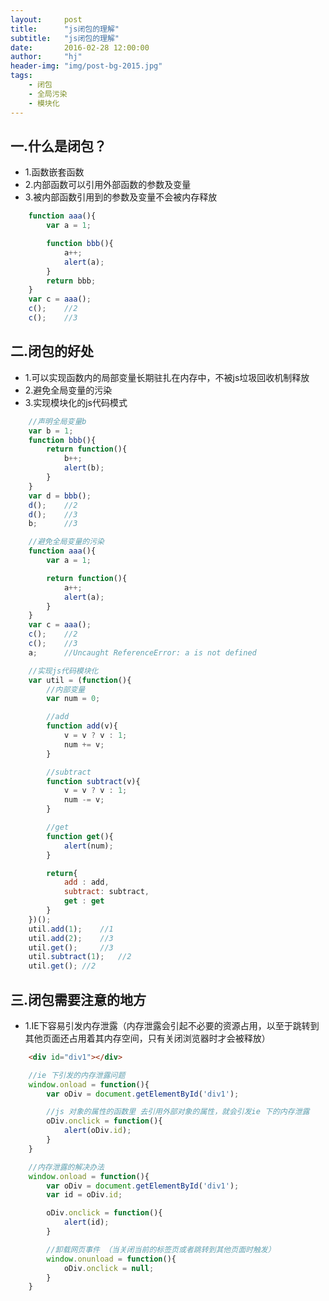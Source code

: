 ```yaml
---
layout:     post
title:      "js闭包的理解"
subtitle:   "js闭包的理解"
date:       2016-02-28 12:00:00
author:     "hj"
header-img: "img/post-bg-2015.jpg"
tags:
    - 闭包
    - 全局污染
    - 模块化
---
```



## 一.什么是闭包？
* 1.函数嵌套函数
* 2.内部函数可以引用外部函数的参数及变量
* 3.被内部函数引用到的参数及变量不会被内存释放

```javascript
    function aaa(){
        var a = 1;

        function bbb(){
            a++;
            alert(a);
        }
        return bbb;
    }
    var c = aaa();
    c();    //2
    c();    //3
```

## 二.闭包的好处
* 1.可以实现函数内的局部变量长期驻扎在内存中，不被js垃圾回收机制释放
* 2.避免全局变量的污染
* 3.实现模块化的js代码模式

```javascript
    //声明全局变量b
    var b = 1;
    function bbb(){
        return function(){
            b++;
            alert(b);
        }
    }
    var d = bbb();
    d();    //2
    d();    //3
    b;      //3

    //避免全局变量的污染
    function aaa(){
        var a = 1;

        return function(){
            a++;
            alert(a);
        }
    }
    var c = aaa();
    c();    //2
    c();    //3
    a;      //Uncaught ReferenceError: a is not defined
```

```javascript
    //实现js代码模块化
    var util = (function(){
        //内部变量
        var num = 0;

        //add
        function add(v){
            v = v ? v : 1;
            num += v;
        }

        //subtract
        function subtract(v){
            v = v ? v : 1;
            num -= v;
        }

        //get
        function get(){
            alert(num);
        }

        return{
            add : add,
            subtract: subtract,
            get : get
        }
    })();
    util.add(1);    //1
    util.add(2);    //3
    util.get();     //3
    util.subtract(1);   //2
    util.get(); //2
```

## 三.闭包需要注意的地方
* 1.IE下容易引发内存泄露（内存泄露会引起不必要的资源占用，以至于跳转到其他页面还占用着其内存空间，只有关闭浏览器时才会被释放）

```html
    <div id="div1"></div>
```

```javascript
    //ie 下引发的内存泄露问题
    window.onload = function(){
        var oDiv = document.getElementById('div1');

        //js 对象的属性的函数里 去引用外部对象的属性，就会引发ie 下的内存泄露
        oDiv.onclick = function(){
            alert(oDiv.id);
        }
    }
```


```javascript
    //内存泄露的解决办法
    window.onload = function(){
        var oDiv = document.getElementById('div1');
        var id = oDiv.id;

        oDiv.onclick = function(){
            alert(id);
        }

        //卸载网页事件 （当关闭当前的标签页或者跳转到其他页面时触发）
        window.onunload = function(){
            oDiv.onclick = null;
        }
    }
```

